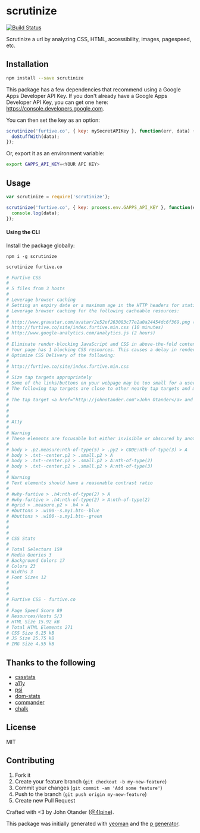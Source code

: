 # scrutinize

[![Build Status](https://secure.travis-ci.org/johnotander/scrutinize.png?branch=master)](https://travis-ci.org/johnotander/scrutinize)

Scrutinize a url by analyzing CSS, HTML, accessibility, images, pagespeed, etc.

## Installation

```bash
npm install --save scrutinize
```

This package has a few dependencies that recommend using a Google Apps Developer API Key. If you
don't already have a Google Apps Developer API Key, you can get one here:
<https://console.developers.google.com>.

You can then set the key as an option:

```javascript
scrutinize('furtive.co', { key: mySecretAPIKey }, function(err, data) {
  doStuffWith(data);
});
```

Or, export it as an environment variable:

```bash
export GAPPS_API_KEY=<YOUR API KEY>
```

## Usage

```javascript
var scrutinize = require('scrutinize');

scrutinize('furtive.co', { key: process.env.GAPPS_API_KEY }, function(err, data) {
  console.log(data);
});
```

#### Using the CLI

Install the package globally:

```
npm i -g scrutinize
```

```bash
scrutinize furtive.co

# Furtive CSS
#
# 5 files from 3 hosts
#
# Leverage browser caching
# Setting an expiry date or a maximum age in the HTTP headers for static resources instructs the browser to load previously downloaded resources from local disk rather than over the network.
# Leverage browser caching for the following cacheable resources:
#
# http://www.gravatar.com/avatar/2e52ef263083c77e2a0a24454dc6f369.png (5 minutes)
# http://furtive.co/site/index.furtive.min.css (10 minutes)
# http://www.google-analytics.com/analytics.js (2 hours)
#
# Eliminate render-blocking JavaScript and CSS in above-the-fold content
# Your page has 1 blocking CSS resources. This causes a delay in rendering your page.None of the above-the-fold content on your page could be rendered without waiting for the following resources to load. Try to defer or asynchronously load blocking resources, or inline the critical portions of those resources directly in the HTML.
# Optimize CSS Delivery of the following:
#
# http://furtive.co/site/index.furtive.min.css
#
# Size tap targets appropriately
# Some of the links/buttons on your webpage may be too small for a user to easily tap on a touchscreen. Consider making these tap targets larger to provide a better user experience.
# The following tap targets are close to other nearby tap targets and may need additional spacing around them.
#
# The tap target <a href="http://johnotander.com">John Otander</a> and 1 others are close to other tap targets.
#
#
#
# A11y
#
# Warning
# These elements are focusable but either invisible or obscured by another element
#
# body > .p2.measure:nth-of-type(5) > .py2 > CODE:nth-of-type(3) > A
# body > .txt--center.p2 > .small.p2 > A
# body > .txt--center.p2 > .small.p2 > A:nth-of-type(2)
# body > .txt--center.p2 > .small.p2 > A:nth-of-type(3)
#
# Warning
# Text elements should have a reasonable contrast ratio
#
# #why-furtive > .h4:nth-of-type(2) > A
# #why-furtive > .h4:nth-of-type(2) > A:nth-of-type(2)
# #grid > .measure.p2 > .h4 > A
# #buttons > .w100--s.my1.btn--blue
# #buttons > .w100--s.my1.btn--green
#
#
#
# CSS Stats
#
# Total Selectors 159
# Media Queries 3
# Background Colors 17
# Colors 23
# Widths 3
# Font Sizes 12
#
#
#
# Furtive CSS - furtive.co
#
# Page Speed Score 89
# Resources/Hosts 5/3
# HTML Size 15.92 kB
# Total HTML Elements 271
# CSS Size 6.25 kB
# JS Size 25.75 kB
# IMG Size 4.55 kB
```

## Thanks to the following

* [cssstats](https://github.com/jxnblk/css-statistics)
* [a11y](https://github.com/addyosmani/a11y)
* [psi](https://github.com/addyosmani/psi)
* [dom-stats](https://github.com/johnotander/dom-stats)
* [commander](https://github.com/tj/commander.js)
* [chalk](https://github.com/sindresorhus/chalk)

## License

MIT

## Contributing

1. Fork it
2. Create your feature branch (`git checkout -b my-new-feature`)
3. Commit your changes (`git commit -am 'Add some feature'`)
4. Push to the branch (`git push origin my-new-feature`)
5. Create new Pull Request

Crafted with <3 by John Otander ([@4lpine](https://twitter.com/4lpine)).

This package was initially generated with [yeoman](http://yeoman.io) and the [p generator](https://github.com/johnotander/generator-p.git).

